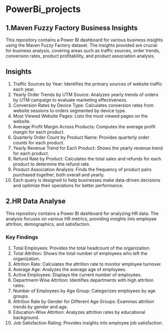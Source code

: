 # PowerBi_projects
## 1.Maven Fuzzy Factory Business Insights
This repository contains a Power BI dashboard for various business insights using the Maven Fuzzy Factory dataset. The insights provided are crucial for business analysis, covering areas such as traffic sources, order trends, conversion rates, product profitability, and product association analysis.
## Insights
1. Traffic Sources by Year: Identifies the primary sources of website traffic each year.
2. Yearly Order Trends by UTM Source: Analyzes yearly trends of orders by UTM campaign to evaluate marketing effectiveness.
3. Conversion Rates by Device Type: Calculates conversion rates from website sessions to orders segmented by device type.
4. Most Viewed Website Pages: Lists the most viewed pages on the website.
5. Average Profit Margin Across Products: Computes the average profit margin for each product.
6. Quarterly Order Count by Product Name: Provides quarterly order counts for each product.
7. Yearly Revenue Trend for Each Product: Shows the yearly revenue trend for each product.
8. Refund Rate by Product: Calculates the total sales and refunds for each product to determine the refund rate.
9. Product Association Analysis: Finds the frequency of product pairs purchased together, both overall and yearly.
10. Each query is designed to help businesses make data-driven decisions and optimize their operations for better performance.

## 2.HR Data Analyse
This repository contains  a Power BI dashboard for analyzing HR data. The analysis focuses on various HR metrics, providing insights into employee attrition, demographics, and satisfaction. 
### Key Findings
1. Total Employees: Provides the total headcount of the organization.
2. Total Attrition: Shows the total number of employees who left the organization.
3. Attrition Rate: Calculates the attrition rate to monitor employee turnover.
4. Average Age: Analyzes the average age of employees.
5. Active Employees: Displays the current number of employees.
6. Department-Wise Attrition: Identifies departments with high attrition rates.
7. Number of Employees by Age Group: Categorizes employees by age groups.
8. Attrition Rate by Gender for Different Age Groups: Examines attrition trends by gender and age.
9. Education-Wise Attrition: Analyzes attrition rates by educational background.
10. Job Satisfaction Rating: Provides insights into employee job satisfaction.

